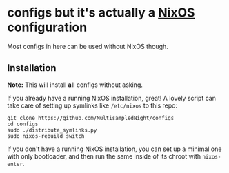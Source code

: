 # configs but it's actually a [NixOS](https://nixos.org) configuration

Most configs in here can be used without NixOS though.

## Installation

**Note:** This will install **all** configs without asking.

If you already have a running NixOS installation, great! A lovely script can take care of setting up symlinks like `/etc/nixos` to this repo:

```console
git clone https://github.com/MultisampledNight/configs
cd configs
sudo ./distribute_symlinks.py
sudo nixos-rebuild switch
```

If you don't have a running NixOS installation, you can set up a minimal one with only bootloader, and then run the same inside of its chroot with `nixos-enter`.
